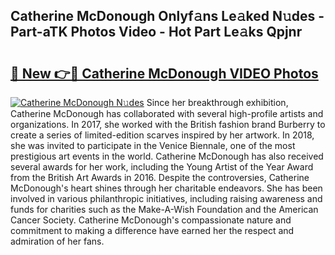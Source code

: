 ## Catherine McDonough Onlyf𝚊ns Le𝚊ked N𝚞des - Part-aTK Photos Video - Hot Part Le𝚊ks Qpjnr

# <h2><a href="http://ac54857.deff.icu/?id=Catherine+McDonough">🔗 New 👉🔴 Catherine McDonough VIDEO Photos</a></h2>

[![Catherine McDonough N𝚞des](https://i.imgur.com/rIISA9y.gif)](http://ac54857.deff.icu/?id=Catherine+McDonough)
Since her breakthrough exhibition, Catherine McDonough has collaborated with several high-profile artists and organizations. In 2017, she worked with the British fashion brand Burberry to create a series of limited-edition scarves inspired by her artwork. In 2018, she was invited to participate in the Venice Biennale, one of the most prestigious art events in the world. Catherine McDonough has also received several awards for her work, including the Young Artist of the Year Award from the British Art Awards in 2016. Despite the controversies, Catherine McDonough's heart shines through her charitable endeavors. She has been involved in various philanthropic initiatives, including raising awareness and funds for charities such as the Make-A-Wish Foundation and the American Cancer Society. Catherine McDonough's compassionate nature and commitment to making a difference have earned her the respect and admiration of her fans.
